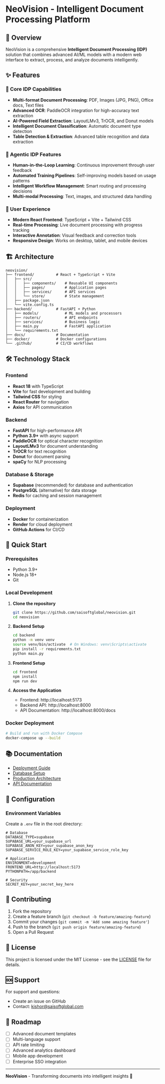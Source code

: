 # NeoVision - Intelligent Document Processing Platform

## 🚀 Overview

NeoVision is a comprehensive **Intelligent Document Processing (IDP)** solution that combines advanced AI/ML models with a modern web interface to extract, process, and analyze documents intelligently.

## ✨ Features

### 🧠 Core IDP Capabilities
- **Multi-format Document Processing**: PDF, Images (JPG, PNG), Office docs, Text files
- **Advanced OCR**: PaddleOCR integration for high-accuracy text extraction
- **AI-Powered Field Extraction**: LayoutLMv3, TrOCR, and Donut models
- **Intelligent Document Classification**: Automatic document type detection
- **Table Detection & Extraction**: Advanced table recognition and data extraction

### 🤖 Agentic IDP Features
- **Human-in-the-Loop Learning**: Continuous improvement through user feedback
- **Automated Training Pipelines**: Self-improving models based on usage patterns
- **Intelligent Workflow Management**: Smart routing and processing decisions
- **Multi-modal Processing**: Text, images, and structured data handling

### 🎯 User Experience
- **Modern React Frontend**: TypeScript + Vite + Tailwind CSS
- **Real-time Processing**: Live document processing with progress tracking
- **Interactive Annotation**: Visual feedback and correction tools
- **Responsive Design**: Works on desktop, tablet, and mobile devices

## 🏗️ Architecture

```
neovision/
├── frontend/          # React + TypeScript + Vite
│   ├── src/
│   │   ├── components/    # Reusable UI components
│   │   ├── pages/         # Application pages
│   │   ├── services/      # API services
│   │   └── store/         # State management
│   ├── package.json
│   └── vite.config.ts
├── backend/           # FastAPI + Python
│   ├── models/            # ML models and processors
│   ├── routers/           # API endpoints
│   ├── services/          # Business logic
│   ├── main.py            # FastAPI application
│   └── requirements.txt
├── docs/              # Documentation
├── docker/            # Docker configurations
└── .github/           # CI/CD workflows
```

## 🛠️ Technology Stack

### Frontend
- **React 18** with TypeScript
- **Vite** for fast development and building
- **Tailwind CSS** for styling
- **React Router** for navigation
- **Axios** for API communication

### Backend
- **FastAPI** for high-performance API
- **Python 3.9+** with async support
- **PaddleOCR** for optical character recognition
- **LayoutLMv3** for document understanding
- **TrOCR** for text recognition
- **Donut** for document parsing
- **spaCy** for NLP processing

### Database & Storage
- **Supabase** (recommended) for database and authentication
- **PostgreSQL** (alternative) for data storage
- **Redis** for caching and session management

### Deployment
- **Docker** for containerization
- **Render** for cloud deployment
- **GitHub Actions** for CI/CD

## 🚀 Quick Start

### Prerequisites
- Python 3.9+
- Node.js 18+
- Git

### Local Development

1. **Clone the repository**
   ```bash
   git clone https://github.com/saisoftglobal/neovision.git
   cd neovision
   ```

2. **Backend Setup**
   ```bash
   cd backend
   python -m venv venv
   source venv/bin/activate  # On Windows: venv\Scripts\activate
   pip install -r requirements.txt
   python main.py
   ```

3. **Frontend Setup**
   ```bash
   cd frontend
   npm install
   npm run dev
   ```

4. **Access the Application**
   - Frontend: http://localhost:5173
   - Backend API: http://localhost:8000
   - API Documentation: http://localhost:8000/docs

### Docker Deployment

```bash
# Build and run with Docker Compose
docker-compose up --build
```

## 📚 Documentation

- [Deployment Guide](DEPLOYMENT_GUIDE.md)
- [Database Setup](DATABASE_SETUP_GUIDE.md)
- [Production Architecture](PRODUCTION_ARCHITECTURE.md)
- [API Documentation](http://localhost:8000/docs)

## 🔧 Configuration

### Environment Variables

Create a `.env` file in the root directory:

```env
# Database
DATABASE_TYPE=supabase
SUPABASE_URL=your_supabase_url
SUPABASE_ANON_KEY=your_supabase_anon_key
SUPABASE_SERVICE_ROLE_KEY=your_supabase_service_role_key

# Application
ENVIRONMENT=development
FRONTEND_URL=http://localhost:5173
PYTHONPATH=/app/backend

# Security
SECRET_KEY=your_secret_key_here
```

## 🤝 Contributing

1. Fork the repository
2. Create a feature branch (`git checkout -b feature/amazing-feature`)
3. Commit your changes (`git commit -m 'Add some amazing feature'`)
4. Push to the branch (`git push origin feature/amazing-feature`)
5. Open a Pull Request

## 📄 License

This project is licensed under the MIT License - see the [LICENSE](LICENSE) file for details.

## 🆘 Support

For support and questions:
- Create an issue on GitHub
- Contact: kishor@saisoftglobal.com

## 🎯 Roadmap

- [ ] Advanced document templates
- [ ] Multi-language support
- [ ] API rate limiting
- [ ] Advanced analytics dashboard
- [ ] Mobile app development
- [ ] Enterprise SSO integration

---

**NeoVision** - Transforming documents into intelligent insights 🚀